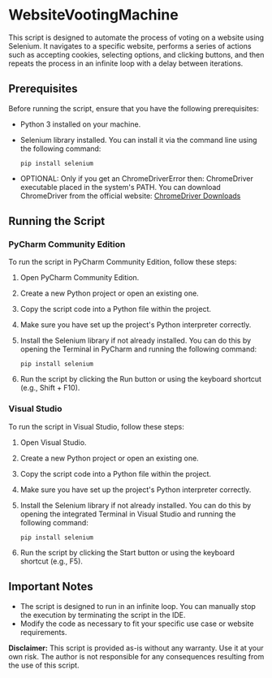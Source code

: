 # WebsiteVootingMachine

This script is designed to automate the process of voting on a website using Selenium. It navigates to a specific website, performs a series of actions such as accepting cookies, selecting options, and clicking buttons, and then repeats the process in an infinite loop with a delay between iterations.

## Prerequisites

Before running the script, ensure that you have the following prerequisites:

- Python 3 installed on your machine.
- Selenium library installed. You can install it via the command line using the following command:

  ```
  pip install selenium
  ```

- OPTIONAL: Only if you get an ChromeDriverError then: ChromeDriver executable placed in the system's PATH. You can download ChromeDriver from the official website: [ChromeDriver Downloads](https://sites.google.com/a/chromium.org/chromedriver/downloads)

## Running the Script

### PyCharm Community Edition

To run the script in PyCharm Community Edition, follow these steps:

1. Open PyCharm Community Edition.
2. Create a new Python project or open an existing one.
3. Copy the script code into a Python file within the project.
4. Make sure you have set up the project's Python interpreter correctly.
5. Install the Selenium library if not already installed. You can do this by opening the Terminal in PyCharm and running the following command:

   ```
   pip install selenium
   ```

6. Run the script by clicking the Run button or using the keyboard shortcut (e.g., Shift + F10).

### Visual Studio

To run the script in Visual Studio, follow these steps:

1. Open Visual Studio.
2. Create a new Python project or open an existing one.
3. Copy the script code into a Python file within the project.
4. Make sure you have set up the project's Python interpreter correctly.
5. Install the Selenium library if not already installed. You can do this by opening the integrated Terminal in Visual Studio and running the following command:

   ```
   pip install selenium
   ```

6. Run the script by clicking the Start button or using the keyboard shortcut (e.g., F5).

## Important Notes

- The script is designed to run in an infinite loop. You can manually stop the execution by terminating the script in the IDE.
- Modify the code as necessary to fit your specific use case or website requirements.

**Disclaimer:** This script is provided as-is without any warranty. Use it at your own risk. The author is not responsible for any consequences resulting from the use of this script.

